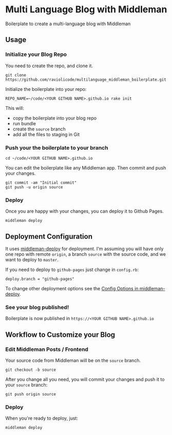 Multi Language Blog with Middleman
===========================================================

Boilerplate to create a multi-language blog with Middleman

## Usage

### Initialize your Blog Repo

You need to create the repo, and clone it.

```
git clone https://github.com/raviolicode/multilanguage_middleman_boilerplate.git
```

Initialize the boilerplate into your repo:
```
REPO_NAME=~/code/<YOUR GITHUB NAME>.github.io rake init
```

This will:
* copy the boilerplate into your blog repo
* run bundle
* create the `source` branch
* add all the files to staging in Git


### Push your the boilerplate to your branch
``` 
cd ~/code/<YOUR GITHUB NAME>.github.io
```

You can edit the boilerplate like any Middleman app. Then commit and push your changes.
```
git commit -am "Initial commit"
git push -u origin source
```


### Deploy

Once you are happy with your changes, you can deploy it to Github Pages.

```
middleman deploy
```


## Deployment Configuration

It uses [middleman-deploy](https://github.com/tvaughan/middleman-deploy) for deployment.
I'm assuming you will have only one repo with remote `origin`, a branch `source` with the source code, and we want to deploy to `master`. 

If you need to deploy to `github-pages` just change in `config.rb`:
```
deploy.branch = "github-pages"
```

To change other deployment options see the [Config Options in middleman-deploy](https://github.com/tvaughan/middleman-deploy/blob/master/USAGE).


### See your blog published!
Boilerplate is now published in `https://<YOUR GITHUB NAME>.github.io`

## Workflow to Customize your Blog

### Edit Middleman Posts / Frontend
Your source code from Middleman will be on the `source` branch.
```
git checkout -b source
```
After you change all you need, you will commit your changes and push it to your `source` branch:
```
git push origin source
```

### Deploy
When you're ready to deploy, just:
```
middleman deploy
```
